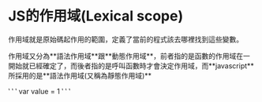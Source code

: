 <h1>JS的作用域(Lexical scope)</h1>
<p>
    作用域就是原始碼起作用的範圍，定義了當前的程式該去哪裡找到這些變數。
  </p>
<p>
    作用域又分為**語法作用域**跟**動態作用域**，前者指的是函數的作用域在一開始就已經確定了，而後者指的是呼叫函數時才會決定作用域，而**javascript**所採用的是**語法作用域(又稱為靜態作用域)**
  </p>
  ‵ ‵ ‵
 var value = 1
  ‵ ‵ ‵
